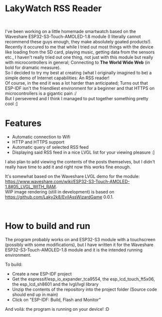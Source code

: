 # LakyWatch RSS Reader
<br>

I've been working on a little homemade smartwatch based on the Waveshare ESP32-S3-Touch-AMOLED-1.8 module (I literally cannot recommend these guys enough, they make absolutely goated products!).
Recently it occured to me that while I tried out most things with the device like loading from the SD card, playing music, getting data from the sensors etc., I haven't really tried out one thing, not just with this module but really with microcontrollers in general; Connecting to **The World Wide Web** (in bold for dramatic measure). <br>
So I decided to try my best at creating (what I originally imagined to be) a simple demo of Internet capabilities: An RSS reader! <br>
Of course, in the end it was a lot harder than anticipated; Turns out that ESP-IDF isn't the friendliest environment for a beginner and that HTTPS on microcontrollers is a gigantic pain :/ <br>
But I persevered and I think I managed to put together something pretty cool :]
<br>

# Features
- Automatic connection to Wifi
- HTTP and HTTPS support
- Automatic query of selected RSS feed
- Displaying said RSS feed in a nice LVGL list for your viewing pleasure :]

I also plan to add viewing the contents of the posts themselves, but I didn't really have time to add it and right now this works fine enough.

It's somewhat based on the Waveshare LVGL demo for the module: https://www.waveshare.com/wiki/ESP32-S3-Touch-AMOLED-1.8#05_LVGL_WITH_RAM. <br>
WIP image rendering (still in development) is based on https://github.com/Laky2k8/EvilAssWizardGame 0.0.1.

<br>

# How to build and run
The program probably works on and ESP32-S3 module with a touchscreen (possibly with some modifications), but I have written it for the Waveshare ESP32-S3-Touch-AMOLED-1.8 module and it is the intended running environment. <br>

To build:
- Create a new ESP-IDF project
- Get the espressif/esp_io_expander_tca9554, the esp_lcd_touch_ft5x06, the esp_lcd_sh8601 and the lvgl/lvgl library
- Unzip the contents of the repository into the project folder (Source code should end up in main)
- Click on "ESP-IDF: Build, Flash and Monitor"

And voilá: the program is running on your device! :D



